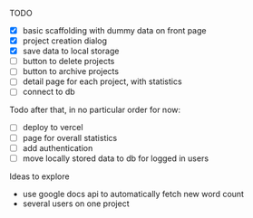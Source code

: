 TODO

- [x] basic scaffolding with dummy data on front page
- [x] project creation dialog
- [x] save data to local storage
- [ ] button to delete projects
- [ ] button to archive projects
- [ ] detail page for each project, with statistics
- [ ] connect to db

Todo after that, in no particular order for now:

- [ ] deploy to vercel
- [ ] page for overall statistics 
- [ ] add authentication
- [ ] move locally stored data to db for logged in users

Ideas to explore

- use google docs api to automatically fetch new word count
- several users on one project
